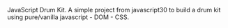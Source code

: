 JavaScript Drum Kit. A simple project from javascript30 to build a drum kit using pure/vanilla javascript - DOM - CSS.